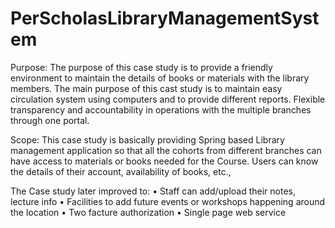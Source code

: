 # PerScholasLibraryManagementSystem
Purpose:
The purpose of this case study is to provide a friendly environment to maintain the details of books or materials with the library members.
The main purpose of this cast study is to maintain easy circulation system using computers and to provide different reports.
Flexible transparency and accountability in operations with the multiple branches through one portal.

Scope:
This case study is basically providing Spring based Library management application so that all the cohorts from different branches can have access to materials or books needed for the Course. Users can know the details of their account, availability of books, etc.,

The Case study later improved to:
•	Staff can add/upload their notes, lecture info 
•	Facilities to add future events or workshops happening around the location
•	Two facture authorization 
•	Single page web service 
